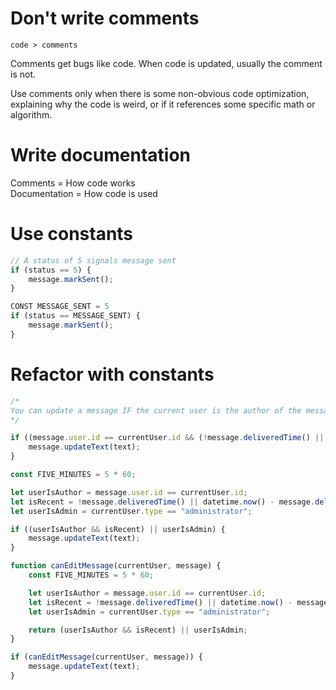 # Don't write comments

```
code > comments
```

Comments get bugs like code. When code is updated, usually the comment is not.

Use comments only when there is some non-obvious code optimization, explaining why the code is weird, or if it references some specific math or algorithm.

# Write documentation

Comments = How code works  
Documentation = How code is used

# Use constants

```js
// A status of 5 signals message sent
if (status == 5) {
    message.markSent();
}
```

```js
CONST MESSAGE_SENT = 5
if (status == MESSAGE_SENT) {
    message.markSent();
}
```

# Refactor with constants

```js
/*
You can update a message IF the current user is the author of the message and the message was delivered less 5 minutes ago OR if the current user is an administrator. You can also edit the message if the message wasn't delivered yer.
*/

if ((message.user.id == currentUser.id && (!message.deliveredTime() || datetime.now() - message.deliveredTime() < 300)) || currentUser.type == "administrator") {
    message.updateText(text);
}
```

```js
const FIVE_MINUTES = 5 * 60;

let userIsAuthor = message.user.id == currentUser.id;
let isRecent = !message.deliveredTime() || datetime.now() - message.deliveredTime() < FIVE_MINUTES;
let userIsAdmin = currentUser.type == "administrator";

if ((userIsAuthor && isRecent) || userIsAdmin) {
    message.updateText(text);
}
```

```js
function canEditMessage(currentUser, message) {
    const FIVE_MINUTES = 5 * 60;

    let userIsAuthor = message.user.id == currentUser.id;
    let isRecent = !message.deliveredTime() || datetime.now() - message.deliveredTime() < FIVE_MINUTES;
    let userIsAdmin = currentUser.type == "administrator";

    return (userIsAuthor && isRecent) || userIsAdmin;
}

if (canEditMessage(currentUser, message)) {
    message.updateText(text);
}
```
